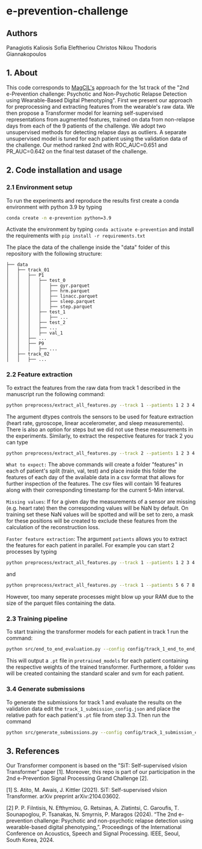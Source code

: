 # e-prevention-challenge

## Authors
Panagiotis Kaliosis
Sofia Eleftheriou
Christos Nikou
Thodoris Giannakopoulos

## 1. About
This code corresponds to [MagCIL's](http://magcil.github.io) approach for the 1st track of the "2nd e-Prevention challenge: Psychotic and Non-Psychotic Relapse Detection using Wearable-Based Digital Phenotyping". First we present our approach for preprocessing and extracting features from the wearable's raw data. We then propose a Transformer model for learning self-supervised representations from augmented features,  trained on data from non-relapse days from each of the 9 patients of the challenge. We adopt two unsupervised  methods for detecting relapse days as outliers. A separate unsupervised model is tuned for each patient using the validation data of the challenge. Our method ranked 2nd with ROC_AUC=0.651 and PR_AUC=0.642 on the final test dataset of the challenge. 

## 2. Code installation and usage

### 2.1 Environment setup

To run the experiments and reproduce the results first create a conda environment with python 3.9 by typing

```bash
conda create -n e-prevention python=3.9
```

Activate the environment by typing `conda activate e-prevention` and install the requirements with `pip install -r requirements.txt`

The place the data of the challenge inside the "data" folder of this repository with the following structure:

```
├── data
│   ├── track_01
│   │   ├── P1
│   │   │   ├── test_0 
│   │   │   │   ├── gyr.parquet
│   │   │   │   ├── hrm.parquet
│   │   │   │   ├── linacc.parquet
│   │   │   │   ├── sleep.parquet
│   │   │   │   ├── step.parquet
│   │   │   ├── test_1
│   │   │   │   ├── ...
│   │   │   ├── test_2
│   │   │   ├── ...
│   │   │   ├── val_1
│   │   ├── ...
│   │   ├── P9
│   │   │   ├── ...
│   ├── track_02
│   │   ├── ...
```   

### 2.2 Feature extraction

To extract the features from the raw data from track 1 described in the manuscript run the following command:

```bash
python preprocess/extract_all_features.py --track 1 --patients 1 2 3 4 5 6 7 8 9 --dtypes hrm gyr linacc sleep --output_format csv
```

The argument dtypes controls the sensors to be used for feature extraction (heart rate, gyroscope, linear accelerometer, and sleep measurements). There is also an option for steps but we did not use these measurements in the experiments. Similarly, to extract the respective features for track 2 you can type

```bash
python preprocess/extract_all_features.py --track 2 --patients 1 2 3 4 5 6 7 8 --dtypes hrm gyr linacc sleep --output_format csv
```
`What to expect:` The above commands will create a folder "features" in each of patient's split (train, val, test) and place inside this folder the features of each day of the available data in a csv format that allows for further inspection of the features. The csv files will contain 16 features along with their corresponding timestamp for the current 5-Min interval. 

`Missing values`: If for a given day the measurements of a sensor are missing (e.g. heart rate) then the corresponding values will be NaN by default. On training set these NaN values will be spotted and will be set to zero, a mask for these positions will be created to exclude these features from the calculation of the reconstruction loss.

`Faster feature extraction`: The argument `patients` allows you to extract the features for each patient in parallel. For example you can start 2 processes by typing 

```bash
python preprocess/extract_all_features.py --track 1 --patients 1 2 3 4 5 --dtypes hrm gyr linacc sleep --output_format csv
```
and

```bash
python preprocess/extract_all_features.py --track 1 --patients 5 6 7 8 9 --dtypes hrm gyr linacc sleep --output_format csv
```
However, too many seperate processes might blow up your RAM due to the size of the parquet files containing the data.

### 2.3 Training pipeline

To start training the transformer models for each patient in track 1 run the command:

```bash
python src/end_to_end_evaluation.py --config config/track_1_end_to_end_config.json
```
This will output a `.pt` file in `pretrained_models` for each patient containing the respective weights of the trained transformer. Furthermore, a folder `svms` will be created containing the standard scaler and svm for each patient.

### 3.4 Generate submissions

To generate the submissions for track 1 and evaluate the results on the validation data edit the `track_1_submission_config.json` and place the relative path for each patient's `.pt` file from step 3.3. Then run the command

```bash
python src/generate_submissions.py --config config/track_1_submission_config.json
```

## 3. References

Our Transformer component is based on the "SiT: Self-supervised vIsion Transformer" paper [1]. Moreover, this repo is part of our participation in the 2nd e-Prevention Signal Processing Grand Challenge [2].

<a id="1">[1]</a> 
S. Atito, M. Awais, J. Kittler (2021). 
SiT: Self-supervised vIsion Transformer. 
arXiv preprint arXiv:2104.03602.

<a id="2">[2]</a> 
P. P. Filntisis, N. Efthymiou, G. Retsinas, A. Zlatintsi, C. Garoufis, T. Sounapoglou, P. Tsanakas, N. Smyrnis, P. Maragos (2024). 
“The 2nd e-prevention challenge: Psychotic and non-psychotic relapse detection using wearable-based digital phenotyping,”. 
Proceedings of the International Conference on Acoustics, Speech and Signal Processing. IEEE, Seoul, South Korea, 2024.


